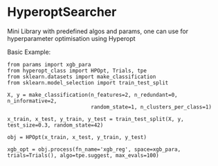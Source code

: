 # HyperoptSearcher

Mini Library with predefined algos and params, one can use for hyperparameter optimisation using Hyperopt

Basic Example:

```
from params import xgb_para
from hyperopt_class import HPOpt, Trials, tpe
from sklearn.datasets import make_classification
from sklearn.model_selection import train_test_split

X, y = make_classification(n_features=2, n_redundant=0, n_informative=2,
                           random_state=1, n_clusters_per_class=1)
                           
x_train, x_test, y_train, y_test = train_test_split(X, y, test_size=0.3, random_state=42)

obj = HPOpt(x_train, x_test, y_train, y_test)

xgb_opt = obj.process(fn_name='xgb_reg', space=xgb_para, trials=Trials(), algo=tpe.suggest, max_evals=100)

```

